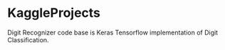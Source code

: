 # KaggleProjects

Digit Recognizer code base is Keras Tensorflow implementation of Digit Classification.


